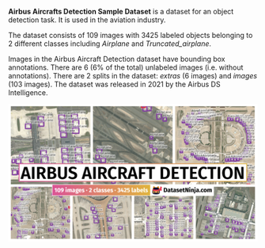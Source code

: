 **Airbus Aircrafts Detection Sample Dataset** is a dataset for an object detection task. It is used in the aviation industry. 

The dataset consists of 109 images with 3425 labeled objects belonging to 2 different classes including *Airplane* and *Truncated_airplane*.

Images in the Airbus Aircraft Detection dataset have bounding box annotations. There are 6 (6% of the total) unlabeled images (i.e. without annotations). There are 2 splits in the dataset: *extras* (6 images) and *images* (103 images). The dataset was released in 2021 by the Airbus DS Intelligence.

<img src="https://github.com/dataset-ninja/airbus-aircraft-detection/raw/main/visualizations/poster.png">
